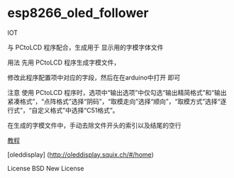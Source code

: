# esp8266_oled_follower
IOT 

与 PCtoLCD 程序配合，生成用于   显示用的字模字体文件

用法
先用 PCtoLCD 程序生成字模文件，

修改此程序配置项中对应的字段，然后在在arduino中打开 即可

注意
使用 PCtoLCD 程序时，选项中“输出选项”中仅勾选“输出精简格式”和“输出紧凑格式”，“点阵格式”选择“阴码”，“取模走向”选择“顺向”，“取模方式”选择“逐行式”，“自定义格式”中选择“C51格式”。

在生成的字模文件中，手动去除文件开头的索引以及结尾的空行


[教程](https://mp.weixin.qq.com/s?__biz=MzA4NzM2MTAzNA==&mid=2457634042&idx=1&sn=a4ee1d20f9af04c4bbed056b57cdfde4&chksm=87b2b79fb0c53e89dd29942d9752cf4b7a053d6678a6a4cc8b4c9632499f13fbadc9caaf262c&token=412454592&lang=zh_CN#rd)

[oleddisplay] (http://oleddisplay.squix.ch/#/home)


License
BSD New License
